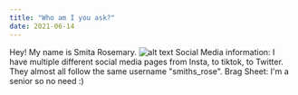```yaml
---
title: "Who am I you ask?"
date: 2021-06-14
---
```



Hey! My name is Smita Rosemary.
![alt text](https://github.com/srosemary00/finalblogbruh/issues/1#issue-920882449)
Social Media information: I have multiple different social media pages from Insta, to tiktok, to Twitter. They almost all follow the same username "smiths_rose".
Brag Sheet: I'm a senior so no need :)
